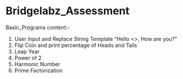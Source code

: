 # Bridgelabz_Assessment
Basic_Programs content:-
1. User Input and Replace String Template “Hello <<UserName>>, How are you?”
2. Flip Coin and print percentage of Heads and Tails
3. Leap Year
4. Power of 2
5. Harmonic Number
6. Prime Factorization
